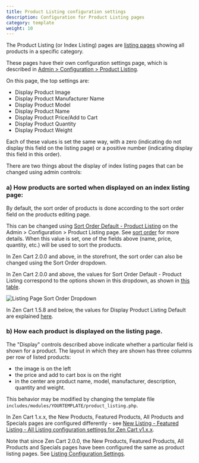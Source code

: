```yaml
---
title: Product Listing configuration settings
description: Configuration for Product Listing pages 
category: template 
weight: 10
---
```


The Product Listing (or Index Listing) pages are [listing pages](/user/storefront_pages/listing_pages/) showing all products in a specific category. 

These pages have their own configuration settings page, which is described in 
[Admin > Configuration > Product Listing](/user/admin_pages/configuration/configuration_productlisting/).

On this page, the top settings are:

  - Display Product Image 
  - Display Product Manufacturer Name
  - Display Product Model
  - Display Product Name 
  - Display Product Price/Add to Cart
  - Display Product Quantity
  - Display Product Weight 

Each of these values is set the same way, with a zero (indicating do not display this field on the listing page) or a positive number (indicating display this field in this order). 

There are two things about the display of index listing pages that can be changed using admin controls: 

### a) How products are sorted when displayed on an index listing page:

By default, the sort order of products is done according to the sort order field on the products editing page. 

This can be changed using [Sort Order Default - Product Listing](/user/admin_pages/configuration/configuration_productlisting/#sort_order_default__product_listing) on the Admin > Configuration > Product Listing page.  See [sort order](/user/customizing/sort_order/) for more details. When this value is set, one of the fields above (name, price, quantity, etc.) will be used to sort the products. 

In Zen Cart 2.0.0 and above, in the storefront, the sort order can also be changed using the Sort Order dropdown.  

In Zen Cart 2.0.0 and above, the values for Sort Order Default - Product Listing correspond to the options shown in this dropdown, as shown in [this table](/user/customizing/sort_order/#sort-order-options-table).

![Listing Page Sort Order Dropdown](/images/listing_page_sort_order.png)

In Zen Cart 1.5.8 and below, the values for Display Product Listing Default are explained [here](/user/customizing/sort_order/#zen-cart-158-and-prior).

### b) How each product is displayed on the listing page.

The "Display" controls described above indicate whether a particular field is shown for a product.  The layout in which they are shown has three columns per row of listed products: 

- the image is on the left 
- the price and add to cart box is on the right
- in the center are product name, model, manufacturer, description, quantity and weight. 

This behavior may be modified by changing the template file `includes/modules/YOURTEMPLATE/product_listing.php`.

In Zen Cart 1.x.x, the New Products, Featured Products, All Products and Specials pages are configured differently - see [New Listing - Featured Listing - All Listing configuration settings for Zen Cart v1.x.x](/user/template/new_featured_all_listing_page_configuration_v1/). 

Note that since Zen Cart 2.0.0, the New Products, Featured Products, All Products and Specials pages have been configured the same as product listing pages.  See [Listing Configuration Settings](/user/template/new_featured_all_listing_page_configuration/).

